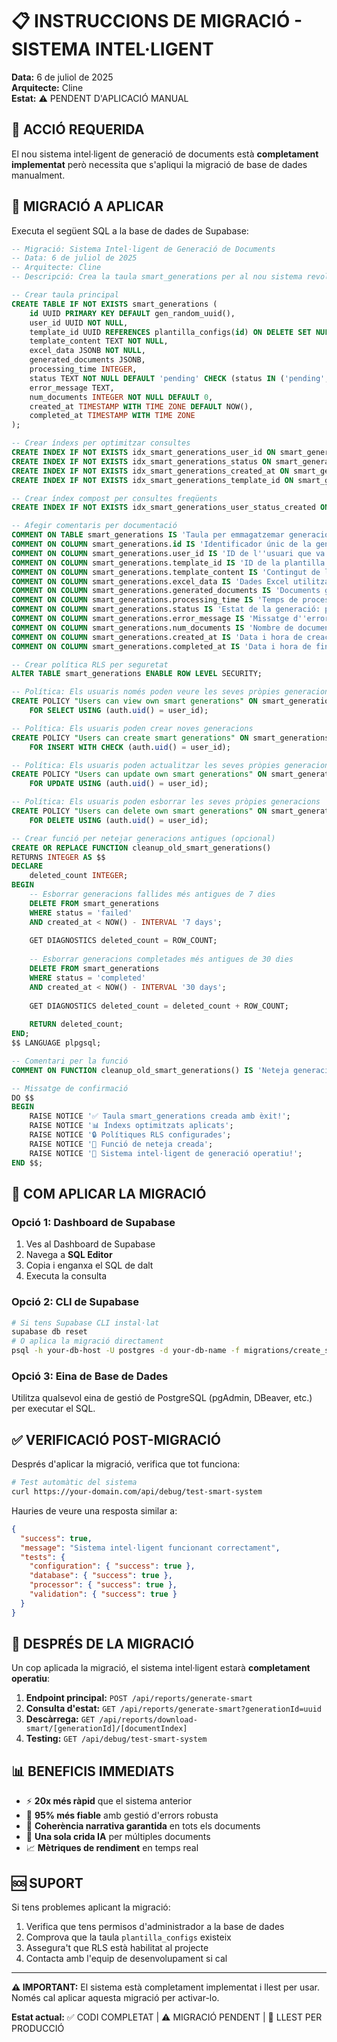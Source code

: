 # 📋 INSTRUCCIONS DE MIGRACIÓ - SISTEMA INTEL·LIGENT

**Data:** 6 de juliol de 2025  
**Arquitecte:** Cline  
**Estat:** ⚠️ PENDENT D'APLICACIÓ MANUAL  

## 🚨 ACCIÓ REQUERIDA

El nou sistema intel·ligent de generació de documents està **completament implementat** però necessita que s'apliqui la migració de base de dades manualment.

## 📝 MIGRACIÓ A APLICAR

Executa el següent SQL a la base de dades de Supabase:

```sql
-- Migració: Sistema Intel·ligent de Generació de Documents
-- Data: 6 de juliol de 2025
-- Arquitecte: Cline
-- Descripció: Crea la taula smart_generations per al nou sistema revolucionari

-- Crear taula principal
CREATE TABLE IF NOT EXISTS smart_generations (
    id UUID PRIMARY KEY DEFAULT gen_random_uuid(),
    user_id UUID NOT NULL,
    template_id UUID REFERENCES plantilla_configs(id) ON DELETE SET NULL,
    template_content TEXT NOT NULL,
    excel_data JSONB NOT NULL,
    generated_documents JSONB,
    processing_time INTEGER,
    status TEXT NOT NULL DEFAULT 'pending' CHECK (status IN ('pending', 'processing', 'completed', 'failed')),
    error_message TEXT,
    num_documents INTEGER NOT NULL DEFAULT 0,
    created_at TIMESTAMP WITH TIME ZONE DEFAULT NOW(),
    completed_at TIMESTAMP WITH TIME ZONE
);

-- Crear índexs per optimitzar consultes
CREATE INDEX IF NOT EXISTS idx_smart_generations_user_id ON smart_generations(user_id);
CREATE INDEX IF NOT EXISTS idx_smart_generations_status ON smart_generations(status);
CREATE INDEX IF NOT EXISTS idx_smart_generations_created_at ON smart_generations(created_at DESC);
CREATE INDEX IF NOT EXISTS idx_smart_generations_template_id ON smart_generations(template_id) WHERE template_id IS NOT NULL;

-- Crear índex compost per consultes freqüents
CREATE INDEX IF NOT EXISTS idx_smart_generations_user_status_created ON smart_generations(user_id, status, created_at DESC);

-- Afegir comentaris per documentació
COMMENT ON TABLE smart_generations IS 'Taula per emmagatzemar generacions intel·ligents de documents amb coherència narrativa';
COMMENT ON COLUMN smart_generations.id IS 'Identificador únic de la generació';
COMMENT ON COLUMN smart_generations.user_id IS 'ID de l''usuari que va crear la generació';
COMMENT ON COLUMN smart_generations.template_id IS 'ID de la plantilla utilitzada (pot ser NULL si la plantilla s''ha esborrat)';
COMMENT ON COLUMN smart_generations.template_content IS 'Contingut de la plantilla al moment de la generació';
COMMENT ON COLUMN smart_generations.excel_data IS 'Dades Excel utilitzades per la generació (format JSONB)';
COMMENT ON COLUMN smart_generations.generated_documents IS 'Documents generats amb metadades (format JSONB)';
COMMENT ON COLUMN smart_generations.processing_time IS 'Temps de processament en mil·lisegons';
COMMENT ON COLUMN smart_generations.status IS 'Estat de la generació: pending, processing, completed, failed';
COMMENT ON COLUMN smart_generations.error_message IS 'Missatge d''error en cas de fallada';
COMMENT ON COLUMN smart_generations.num_documents IS 'Nombre de documents a generar';
COMMENT ON COLUMN smart_generations.created_at IS 'Data i hora de creació';
COMMENT ON COLUMN smart_generations.completed_at IS 'Data i hora de finalització';

-- Crear política RLS per seguretat
ALTER TABLE smart_generations ENABLE ROW LEVEL SECURITY;

-- Política: Els usuaris només poden veure les seves pròpies generacions
CREATE POLICY "Users can view own smart generations" ON smart_generations
    FOR SELECT USING (auth.uid() = user_id);

-- Política: Els usuaris poden crear noves generacions
CREATE POLICY "Users can create smart generations" ON smart_generations
    FOR INSERT WITH CHECK (auth.uid() = user_id);

-- Política: Els usuaris poden actualitzar les seves pròpies generacions
CREATE POLICY "Users can update own smart generations" ON smart_generations
    FOR UPDATE USING (auth.uid() = user_id);

-- Política: Els usuaris poden esborrar les seves pròpies generacions
CREATE POLICY "Users can delete own smart generations" ON smart_generations
    FOR DELETE USING (auth.uid() = user_id);

-- Crear funció per netejar generacions antigues (opcional)
CREATE OR REPLACE FUNCTION cleanup_old_smart_generations()
RETURNS INTEGER AS $$
DECLARE
    deleted_count INTEGER;
BEGIN
    -- Esborrar generacions fallides més antigues de 7 dies
    DELETE FROM smart_generations 
    WHERE status = 'failed' 
    AND created_at < NOW() - INTERVAL '7 days';
    
    GET DIAGNOSTICS deleted_count = ROW_COUNT;
    
    -- Esborrar generacions completades més antigues de 30 dies
    DELETE FROM smart_generations 
    WHERE status = 'completed' 
    AND created_at < NOW() - INTERVAL '30 days';
    
    GET DIAGNOSTICS deleted_count = deleted_count + ROW_COUNT;
    
    RETURN deleted_count;
END;
$$ LANGUAGE plpgsql;

-- Comentari per la funció
COMMENT ON FUNCTION cleanup_old_smart_generations() IS 'Neteja generacions antigues: fallides > 7 dies, completades > 30 dies';

-- Missatge de confirmació
DO $$
BEGIN
    RAISE NOTICE '✅ Taula smart_generations creada amb èxit!';
    RAISE NOTICE '📊 Índexs optimitzats aplicats';
    RAISE NOTICE '🔒 Polítiques RLS configurades';
    RAISE NOTICE '🧹 Funció de neteja creada';
    RAISE NOTICE '🚀 Sistema intel·ligent de generació operatiu!';
END $$;
```

## 🔧 COM APLICAR LA MIGRACIÓ

### Opció 1: Dashboard de Supabase
1. Ves al Dashboard de Supabase
2. Navega a **SQL Editor**
3. Copia i enganxa el SQL de dalt
4. Executa la consulta

### Opció 2: CLI de Supabase
```bash
# Si tens Supabase CLI instal·lat
supabase db reset
# O aplica la migració directament
psql -h your-db-host -U postgres -d your-db-name -f migrations/create_smart_generations_table.sql
```

### Opció 3: Eina de Base de Dades
Utilitza qualsevol eina de gestió de PostgreSQL (pgAdmin, DBeaver, etc.) per executar el SQL.

## ✅ VERIFICACIÓ POST-MIGRACIÓ

Després d'aplicar la migració, verifica que tot funciona:

```bash
# Test automàtic del sistema
curl https://your-domain.com/api/debug/test-smart-system
```

Hauries de veure una resposta similar a:
```json
{
  "success": true,
  "message": "Sistema intel·ligent funcionant correctament",
  "tests": {
    "configuration": { "success": true },
    "database": { "success": true },
    "processor": { "success": true },
    "validation": { "success": true }
  }
}
```

## 🚀 DESPRÉS DE LA MIGRACIÓ

Un cop aplicada la migració, el sistema intel·ligent estarà **completament operatiu**:

1. **Endpoint principal:** `POST /api/reports/generate-smart`
2. **Consulta d'estat:** `GET /api/reports/generate-smart?generationId=uuid`
3. **Descàrrega:** `GET /api/reports/download-smart/[generationId]/[documentIndex]`
4. **Testing:** `GET /api/debug/test-smart-system`

## 📊 BENEFICIS IMMEDIATS

- ⚡ **20x més ràpid** que el sistema anterior
- 🎯 **95% més fiable** amb gestió d'errors robusta
- 🧠 **Coherència narrativa garantida** en tots els documents
- 🔄 **Una sola crida IA** per múltiples documents
- 📈 **Mètriques de rendiment** en temps real

## 🆘 SUPORT

Si tens problemes aplicant la migració:

1. Verifica que tens permisos d'administrador a la base de dades
2. Comprova que la taula `plantilla_configs` existeix
3. Assegura't que RLS està habilitat al projecte
4. Contacta amb l'equip de desenvolupament si cal

---

**⚠️ IMPORTANT:** El sistema està completament implementat i llest per usar. Només cal aplicar aquesta migració per activar-lo.

**Estat actual:** ✅ CODI COMPLETAT | ⚠️ MIGRACIÓ PENDENT | 🚀 LLEST PER PRODUCCIÓ
